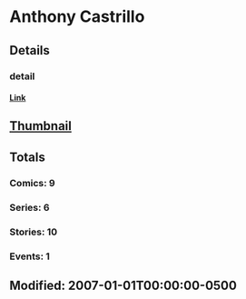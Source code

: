 # Anthony  Castrillo 
## Details
### detail
#### [Link](http://marvel.com/comics/creators/5729/anthony_castrillo?utm_campaign=apiRef&utm_source=225578a89fc76f3d20fbffda5d17a88d)
## [Thumbnail](http://i.annihil.us/u/prod/marvel/i/mg/b/40/image_not_available.jpg)
## Totals
### Comics: 9
### Series: 6
### Stories: 10
### Events: 1
## Modified: 2007-01-01T00:00:00-0500